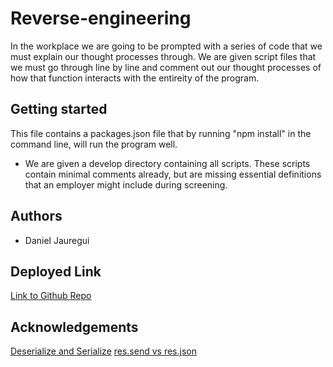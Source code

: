 # Reverse-engineering
In the workplace we are going to be prompted with a series of code that we must explain our thought processes through. We are given script files that we must go through line by line and comment out our thought processes of how that function interacts with the entireity of the program. 
## Getting started
This file contains a packages.json file that by running "npm  install" in the command line, will run the program well. 
* We are given a develop directory containing all scripts. These scripts contain minimal comments already, but are missing essential definitions that an employer might include during screening.
## Authors 
* Daniel Jauregui
## Deployed Link
[Link to Github Repo](https://github.com/Kionling/Reverse-engineering)
## Acknowledgements
[Deserialize and Serialize](https://stackoverflow.com/questions/3316762/what-is-deserialize-and-serialize-in-json#:~:text=3%20Answers&text=JSON%20is%20a%20format%20that,convert%20string%20%2D%3E%20object)
[res.send vs res.json](https://stackoverflow.com/questions/19041837/difference-between-res-send-and-res-json-in-express-js)